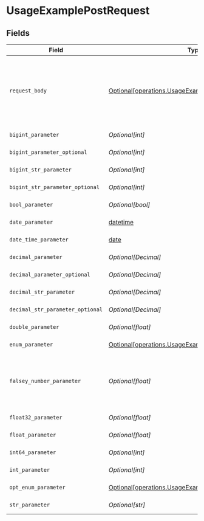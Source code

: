 # UsageExamplePostRequest


## Fields

| Field                                                                                                                    | Type                                                                                                                     | Required                                                                                                                 | Description                                                                                                              | Example                                                                                                                  |
| ------------------------------------------------------------------------------------------------------------------------ | ------------------------------------------------------------------------------------------------------------------------ | ------------------------------------------------------------------------------------------------------------------------ | ------------------------------------------------------------------------------------------------------------------------ | ------------------------------------------------------------------------------------------------------------------------ |
| `request_body`                                                                                                           | [Optional[operations.UsageExamplePostRequestBody]](undefined/models/operations/usageexamplepostrequestbody.md)           | :heavy_minus_sign:                                                                                                       | A request body that contains fields with different formats for testing example generation                                |                                                                                                                          |
| `bigint_parameter`                                                                                                       | *Optional[int]*                                                                                                          | :heavy_check_mark:                                                                                                       | An bigint parameter                                                                                                      |                                                                                                                          |
| `bigint_parameter_optional`                                                                                              | *Optional[int]*                                                                                                          | :heavy_minus_sign:                                                                                                       | An bigint parameter                                                                                                      |                                                                                                                          |
| `bigint_str_parameter`                                                                                                   | *Optional[int]*                                                                                                          | :heavy_check_mark:                                                                                                       | An bigint parameter                                                                                                      |                                                                                                                          |
| `bigint_str_parameter_optional`                                                                                          | *Optional[int]*                                                                                                          | :heavy_minus_sign:                                                                                                       | An bigint parameter                                                                                                      |                                                                                                                          |
| `bool_parameter`                                                                                                         | *Optional[bool]*                                                                                                         | :heavy_check_mark:                                                                                                       | A boolean parameter                                                                                                      |                                                                                                                          |
| `date_parameter`                                                                                                         | [datetime](https://docs.python.org/3/library/datetime.html#datetime-objects)                                             | :heavy_check_mark:                                                                                                       | A date parameter                                                                                                         |                                                                                                                          |
| `date_time_parameter`                                                                                                    | [date](https://docs.python.org/3/library/datetime.html#date-objects)                                                     | :heavy_check_mark:                                                                                                       | A date time parameter                                                                                                    |                                                                                                                          |
| `decimal_parameter`                                                                                                      | *Optional[Decimal]*                                                                                                      | :heavy_check_mark:                                                                                                       | A decimal parameter                                                                                                      |                                                                                                                          |
| `decimal_parameter_optional`                                                                                             | *Optional[Decimal]*                                                                                                      | :heavy_minus_sign:                                                                                                       | A decimal parameter                                                                                                      |                                                                                                                          |
| `decimal_str_parameter`                                                                                                  | *Optional[Decimal]*                                                                                                      | :heavy_check_mark:                                                                                                       | A decimal parameter                                                                                                      |                                                                                                                          |
| `decimal_str_parameter_optional`                                                                                         | *Optional[Decimal]*                                                                                                      | :heavy_minus_sign:                                                                                                       | A decimal parameter                                                                                                      |                                                                                                                          |
| `double_parameter`                                                                                                       | *Optional[float]*                                                                                                        | :heavy_check_mark:                                                                                                       | A double parameter                                                                                                       |                                                                                                                          |
| `enum_parameter`                                                                                                         | [Optional[operations.UsageExamplePostEnumParameter]](undefined/models/operations/usageexamplepostenumparameter.md)       | :heavy_check_mark:                                                                                                       | An enum parameter                                                                                                        |                                                                                                                          |
| `falsey_number_parameter`                                                                                                | *Optional[float]*                                                                                                        | :heavy_check_mark:                                                                                                       | A number parameter that contains a falsey example value                                                                  | 0                                                                                                                        |
| `float32_parameter`                                                                                                      | *Optional[float]*                                                                                                        | :heavy_check_mark:                                                                                                       | A float32 parameter                                                                                                      |                                                                                                                          |
| `float_parameter`                                                                                                        | *Optional[float]*                                                                                                        | :heavy_check_mark:                                                                                                       | A float parameter                                                                                                        |                                                                                                                          |
| `int64_parameter`                                                                                                        | *Optional[int]*                                                                                                          | :heavy_check_mark:                                                                                                       | An int64 parameter                                                                                                       |                                                                                                                          |
| `int_parameter`                                                                                                          | *Optional[int]*                                                                                                          | :heavy_check_mark:                                                                                                       | An integer parameter                                                                                                     |                                                                                                                          |
| `opt_enum_parameter`                                                                                                     | [Optional[operations.UsageExamplePostOptEnumParameter]](undefined/models/operations/usageexamplepostoptenumparameter.md) | :heavy_minus_sign:                                                                                                       | An enum parameter                                                                                                        | value3                                                                                                                   |
| `str_parameter`                                                                                                          | *Optional[str]*                                                                                                          | :heavy_check_mark:                                                                                                       | A string parameter                                                                                                       | example 1                                                                                                                |